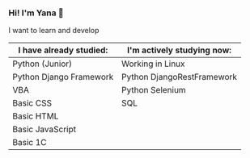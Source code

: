 ### Hi! I'm Yana 👋
I want to learn and develop

**I have already studied:**|**I'm actively studying now:**
---------------------------|-------------------------- 
Python (Junior)            |Working in Linux          
Python Django Framework    |Python DjangoRestFramework 
VBA                        |Python Selenium           
Basic CSS                  |SQL                       
Basic HTML                 |               
Basic JavaScript           |               
Basic 1C                   |                               
